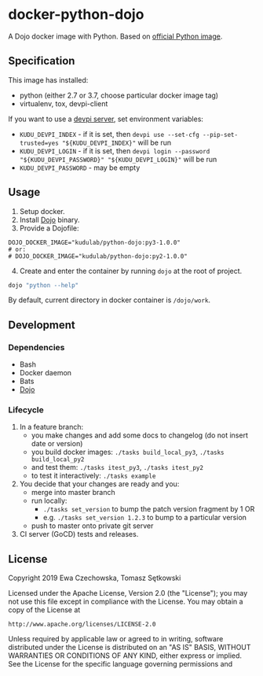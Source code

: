 # docker-python-dojo

A Dojo docker image with Python. Based on [official Python image](https://hub.docker.com/_/python/).

## Specification

This image has installed:
 * python (either 2.7 or 3.7, choose particular docker image tag)
 * virtualenv, tox, devpi-client

If you want to use a [devpi server](http://doc.devpi.net), set environment variables:
   * `KUDU_DEVPI_INDEX` - if it is set, then `devpi use --set-cfg --pip-set-trusted=yes "${KUDU_DEVPI_INDEX}"` will be run
   * `KUDU_DEVPI_LOGIN` - if it is set, then `devpi login --password "${KUDU_DEVPI_PASSWORD}" "${KUDU_DEVPI_LOGIN}"` will be run
   * `KUDU_DEVPI_PASSWORD` - may be empty

## Usage
1. Setup docker.
2. Install [Dojo](https://github.com/ai-traders/dojo) binary.
3. Provide a Dojofile:
```
DOJO_DOCKER_IMAGE="kudulab/python-dojo:py3-1.0.0"
# or:
# DOJO_DOCKER_IMAGE="kudulab/python-dojo:py2-1.0.0"
```
4. Create and enter the container by running `dojo` at the root of project.
```bash
dojo "python --help"
```

By default, current directory in docker container is `/dojo/work`.


## Development
### Dependencies
* Bash
* Docker daemon
* Bats
* [Dojo](https://github.com/ai-traders/dojo)


### Lifecycle
1. In a feature branch:
    * you make changes and add some docs to changelog (do not insert date or version)
    * you build docker images: `./tasks build_local_py3`, `./tasks build_local_py2`
    * and test them: `./tasks itest_py3`, `./tasks itest_py2`
    * to test it interactively: `./tasks example`
1. You decide that your changes are ready and you:
    * merge into master branch
    * run locally:
      * `./tasks set_version` to bump the patch version fragment by 1 OR
      * e.g. `./tasks set_version 1.2.3` to bump to a particular version
    * push to master onto private git server
1. CI server (GoCD) tests and releases.

## License

Copyright 2019 Ewa Czechowska, Tomasz Sętkowski

Licensed under the Apache License, Version 2.0 (the "License");
you may not use this file except in compliance with the License.
You may obtain a copy of the License at

    http://www.apache.org/licenses/LICENSE-2.0

Unless required by applicable law or agreed to in writing, software
distributed under the License is distributed on an "AS IS" BASIS,
WITHOUT WARRANTIES OR CONDITIONS OF ANY KIND, either express or implied.
See the License for the specific language governing permissions and
